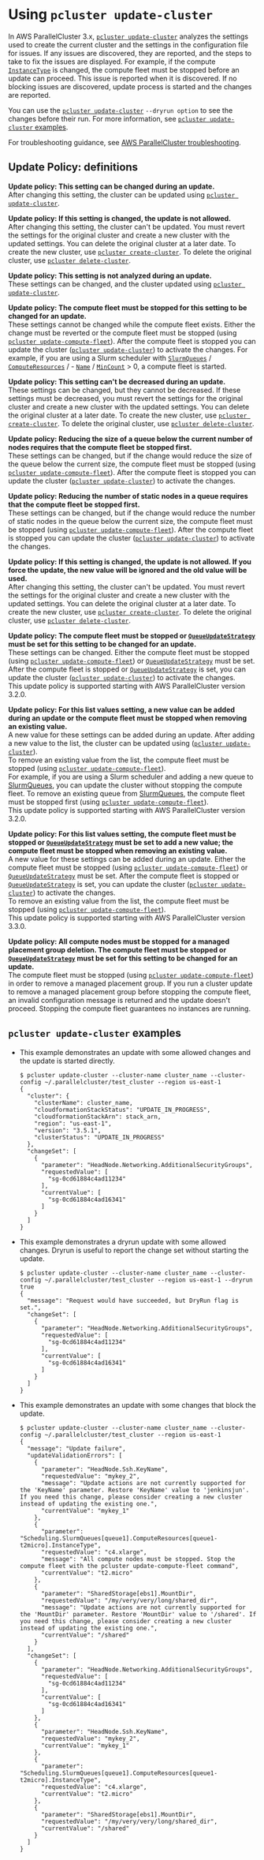 # Using `pcluster update-cluster`<a name="using-pcluster-update-cluster-v3"></a>

In AWS ParallelCluster 3\.x, [`pcluster update-cluster`](pcluster.update-cluster-v3.md) analyzes the settings used to create the current cluster and the settings in the configuration file for issues\. If any issues are discovered, they are reported, and the steps to take to fix the issues are displayed\. For example, if the compute [`InstanceType`](Scheduling-v3.md#yaml-Scheduling-SlurmQueues-ComputeResources-InstanceType) is changed, the compute fleet must be stopped before an update can proceed\. This issue is reported when it is discovered\. If no blocking issues are discovered, update process is started and the changes are reported\.

You can use the [`pcluster update-cluster`](pcluster.update-cluster-v3.md) `--dryrun option` to see the changes before their run\. For more information, see [`pcluster update-cluster` examples](#pcluster-update-cluster-examples)\.

For troubleshooting guidance, see [AWS ParallelCluster troubleshooting](troubleshooting-v3.md)\.

## Update Policy: definitions<a name="pcluster-update-policy-definitions"></a>

**Update policy: This setting can be changed during an update\.**  
After changing this setting, the cluster can be updated using [`pcluster update-cluster`](pcluster.update-cluster-v3.md)\.

**Update policy: If this setting is changed, the update is not allowed\.**  
After changing this setting, the cluster can't be updated\. You must revert the settings for the original cluster and create a new cluster with the updated settings\. You can delete the original cluster at a later date\. To create the new cluster, use [`pcluster create-cluster`](pcluster.create-cluster-v3.md)\. To delete the original cluster, use [`pcluster delete-cluster`](pcluster.delete-cluster-v3.md)\.

**Update policy: This setting is not analyzed during an update\.**  
These settings can be changed, and the cluster updated using [`pcluster update-cluster`](pcluster.update-cluster-v3.md)\.

**Update policy: The compute fleet must be stopped for this setting to be changed for an update\.**  
These settings cannot be changed while the compute fleet exists\. Either the change must be reverted or the compute fleet must be stopped \(using [`pcluster update-compute-fleet`](pcluster.update-compute-fleet-v3.md)\)\. After the compute fleet is stopped you can update the cluster \([`pcluster update-cluster`](pcluster.update-cluster-v3.md)\) to activate the changes\. For example, if you are using a Slurm scheduler with [`SlurmQueues`](Scheduling-v3.md#Scheduling-v3-SlurmQueues) / [`ComputeResources`](Scheduling-v3.md#Scheduling-v3-SlurmQueues-ComputeResources) / \- [`Name`](Scheduling-v3.md#yaml-Scheduling-SlurmQueues-ComputeResources-Name) / [`MinCount`](Scheduling-v3.md#yaml-Scheduling-SlurmQueues-ComputeResources-MinCount) > 0, a compute fleet is started\.

**Update policy: This setting can't be decreased during an update\.**  
These settings can be changed, but they cannot be decreased\. If these settings must be decreased, you must revert the settings for the original cluster and create a new cluster with the updated settings\. You can delete the original cluster at a later date\. To create the new cluster, use [`pcluster create-cluster`](pcluster.create-cluster-v3.md)\. To delete the original cluster, use [`pcluster delete-cluster`](pcluster.delete-cluster-v3.md)\.

**Update policy: Reducing the size of a queue below the current number of nodes requires that the compute fleet be stopped first\.**  
These settings can be changed, but if the change would reduce the size of the queue below the current size, the compute fleet must be stopped \(using [`pcluster update-compute-fleet`](pcluster.update-compute-fleet-v3.md)\)\. After the compute fleet is stopped you can update the cluster \([`pcluster update-cluster`](pcluster.update-cluster-v3.md)\) to activate the changes\.

**Update policy: Reducing the number of static nodes in a queue requires that the compute fleet be stopped first\.**  
These settings can be changed, but if the change would reduce the number of static nodes in the queue below the current size, the compute fleet must be stopped \(using [`pcluster update-compute-fleet`](pcluster.update-compute-fleet-v3.md)\)\. After the compute fleet is stopped you can update the cluster \([`pcluster update-cluster`](pcluster.update-cluster-v3.md)\) to activate the changes\.

**Update policy: If this setting is changed, the update is not allowed\. If you force the update, the new value will be ignored and the old value will be used\.**  
After changing this setting, the cluster can't be updated\. You must revert the settings for the original cluster and create a new cluster with the updated settings\. You can delete the original cluster at a later date\. To create the new cluster, use [`pcluster create-cluster`](pcluster.create-cluster-v3.md)\. To delete the original cluster, use [`pcluster delete-cluster`](pcluster.delete-cluster-v3.md)\.

**Update policy: The compute fleet must be stopped or [`QueueUpdateStrategy`](Scheduling-v3.md#yaml-Scheduling-SlurmSettings-QueueUpdateStrategy) must be set for this setting to be changed for an update\.**  
These settings can be changed\. Either the compute fleet must be stopped \(using [`pcluster update-compute-fleet`](pcluster.update-compute-fleet-v3.md)\) or [`QueueUpdateStrategy`](Scheduling-v3.md#yaml-Scheduling-SlurmSettings-QueueUpdateStrategy) must be set\. After the compute fleet is stopped or [`QueueUpdateStrategy`](Scheduling-v3.md#yaml-Scheduling-SlurmSettings-QueueUpdateStrategy) is set, you can update the cluster \([`pcluster update-cluster`](pcluster.update-cluster-v3.md)\) to activate the changes\.  
This update policy is supported starting with AWS ParallelCluster version 3\.2\.0\.

**Update policy: For this list values setting, a new value can be added during an update or the compute fleet must be stopped when removing an existing value\.**  
A new value for these settings can be added during an update\. After adding a new value to the list, the cluster can be updated using \([`pcluster update-cluster`](pcluster.update-cluster-v3.md)\)\.  
To remove an existing value from the list, the compute fleet must be stopped \(using [`pcluster update-compute-fleet`](pcluster.update-compute-fleet-v3.md)\)\.  
For example, if you are using a Slurm scheduler and adding a new queue to [SlurmQueues](Scheduling-v3.md#Scheduling-v3-SlurmQueues), you can update the cluster without stopping the compute fleet\. To remove an existing queue from [SlurmQueues](Scheduling-v3.md#Scheduling-v3-SlurmQueues), the compute fleet must be stopped first \(using [`pcluster update-compute-fleet`](pcluster.update-compute-fleet-v3.md)\)\.  
This update policy is supported starting with AWS ParallelCluster version 3\.2\.0\.

**Update policy: For this list values setting, the compute fleet must be stopped or [`QueueUpdateStrategy`](Scheduling-v3.md#yaml-Scheduling-SlurmSettings-QueueUpdateStrategy) must be set to add a new value; the compute fleet must be stopped when removing an existing value\.**  
A new value for these settings can be added during an update\. Either the compute fleet must be stopped \(using [`pcluster update-compute-fleet`](pcluster.update-compute-fleet-v3.md)\) or [`QueueUpdateStrategy`](Scheduling-v3.md#yaml-Scheduling-SlurmSettings-QueueUpdateStrategy) must be set\. After the compute fleet is stopped or [`QueueUpdateStrategy`](Scheduling-v3.md#yaml-Scheduling-SlurmSettings-QueueUpdateStrategy) is set, you can update the cluster \([`pcluster update-cluster`](pcluster.update-cluster-v3.md)\) to activate the changes\.  
To remove an existing value from the list, the compute fleet must be stopped \(using [`pcluster update-compute-fleet`](pcluster.update-compute-fleet-v3.md)\)\.  
This update policy is supported starting with AWS ParallelCluster version 3\.3\.0\.

**Update policy: All compute nodes must be stopped for a managed placement group deletion\. The compute fleet must be stopped or [`QueueUpdateStrategy`](Scheduling-v3.md#yaml-Scheduling-SlurmSettings-QueueUpdateStrategy) must be set for this setting to be changed for an update\.**  
The compute fleet must be stopped \(using [`pcluster update-compute-fleet`](pcluster.update-compute-fleet-v3.md)\) in order to remove a managed placement group\. If you run a cluster update to remove a managed placement group before stopping the compute fleet, an invalid configuration message is returned and the update doesn't proceed\. Stopping the compute fleet guarantees no instances are running\.

## `pcluster update-cluster` examples<a name="pcluster-update-cluster-examples"></a>
+ This example demonstrates an update with some allowed changes and the update is started directly\.

  ```
  $ pcluster update-cluster --cluster-name cluster_name --cluster-config ~/.parallelcluster/test_cluster --region us-east-1
  {
    "cluster": {
      "clusterName": cluster_name,
      "cloudformationStackStatus": "UPDATE_IN_PROGRESS",
      "cloudformationStackArn": stack_arn,
      "region": "us-east-1",
      "version": "3.5.1",
      "clusterStatus": "UPDATE_IN_PROGRESS"
    },
    "changeSet": [
      {
        "parameter": "HeadNode.Networking.AdditionalSecurityGroups",
        "requestedValue": [
          "sg-0cd61884c4ad11234"
        ],
        "currentValue": [
          "sg-0cd61884c4ad16341"
        ]
      }
    ]
  }
  ```
+ This example demonstrates a dryrun update with some allowed changes\. Dryrun is useful to report the change set without starting the update\.

  ```
  $ pcluster update-cluster --cluster-name cluster_name --cluster-config ~/.parallelcluster/test_cluster --region us-east-1 --dryrun true
  {
    "message": "Request would have succeeded, but DryRun flag is set.",
    "changeSet": [
      {
        "parameter": "HeadNode.Networking.AdditionalSecurityGroups",
        "requestedValue": [
          "sg-0cd61884c4ad11234"
        ],
        "currentValue": [
          "sg-0cd61884c4ad16341"
        ]
      }
    ]
  }
  ```
+ This example demonstrates an update with some changes that block the update\.

  ```
  $ pcluster update-cluster --cluster-name cluster_name --cluster-config ~/.parallelcluster/test_cluster --region us-east-1
  {
    "message": "Update failure",
    "updateValidationErrors": [
      {
        "parameter": "HeadNode.Ssh.KeyName",
        "requestedValue": "mykey_2",
        "message": "Update actions are not currently supported for the 'KeyName' parameter. Restore 'KeyName' value to 'jenkinsjun'. If you need this change, please consider creating a new cluster instead of updating the existing one.",
        "currentValue": "mykey_1"
      },
      {
        "parameter": "Scheduling.SlurmQueues[queue1].ComputeResources[queue1-t2micro].InstanceType",
        "requestedValue": "c4.xlarge",
        "message": "All compute nodes must be stopped. Stop the compute fleet with the pcluster update-compute-fleet command",
        "currentValue": "t2.micro"
      },
      {
        "parameter": "SharedStorage[ebs1].MountDir",
        "requestedValue": "/my/very/very/long/shared_dir",
        "message": "Update actions are not currently supported for the 'MountDir' parameter. Restore 'MountDir' value to '/shared'. If you need this change, please consider creating a new cluster instead of updating the existing one.",
        "currentValue": "/shared"
      }
    ],
    "changeSet": [
      {
        "parameter": "HeadNode.Networking.AdditionalSecurityGroups",
        "requestedValue": [
          "sg-0cd61884c4ad11234"
        ],
        "currentValue": [
          "sg-0cd61884c4ad16341"
        ]
      },
      {
        "parameter": "HeadNode.Ssh.KeyName",
        "requestedValue": "mykey_2",
        "currentValue": "mykey_1"
      },
      {
        "parameter": "Scheduling.SlurmQueues[queue1].ComputeResources[queue1-t2micro].InstanceType",
        "requestedValue": "c4.xlarge",
        "currentValue": "t2.micro"
      },
      {
        "parameter": "SharedStorage[ebs1].MountDir",
        "requestedValue": "/my/very/very/long/shared_dir",
        "currentValue": "/shared"
      }
    ]
  }
  ```